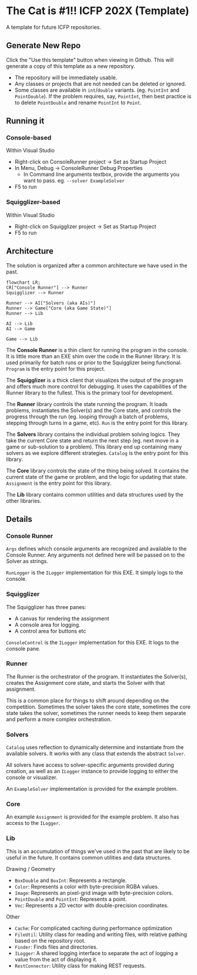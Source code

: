 # The Cat is #1!! ICFP 202X (Template)

A template for future ICFP repositories.

## Generate New Repo

Click the "Use this template" button when viewing in Github. This will generate a copy of this template as a new repository.

- The repository will be immediately usable.
- Any classes or projects that are not needed can be deleted or ignored.
- Some classes are available in `int`/`double` variants. (eg. `PointInt` and `PointDouble`). If the problem requires, say, `PointInt`, then best practice is to delete `PointDouble` and rename `PointInt` to `Point`.

## Running it

### Console-based

Within Visual Studio

- Right-click on ConsoleRunner project -> Set as Startup Project
- In Menu, Debug -> ConsoleRunner Debug Properties
  - In Command line arguments textbox, provide the arguments you want to pass. eg. `--solver ExampleSolver`
- F5 to run

### Squigglizer-based

Within Visual Studio

- Right-click on Squigglizer project -> Set as Startup Project
- F5 to run

## Architecture

The solution is organized after a common architecture we have used in the past.

```mermaid
flowchart LR;
CR["Console Runner"] --> Runner
Squigglizer --> Runner

Runner --> AI["Solvers (aka AIs)"]
Runner --> Game["Core (aka Game State)"]
Runner --> Lib

AI --> Lib
AI --> Game

Game --> Lib
```

The **Console Runner** is a thin client for running the program in the console. It is little more than an EXE shim over the code in the Runner library. It is used primarily for batch runs or prior to the Squigglizer being functional. `Program` is the entry point for this project.

The **Squigglizer** is a thick client that visualizes the output of the program and offers much more control for debugging. It uses the capabilities of the Runner library to the fullest. This is the primary tool for development.

The **Runner** library controls the state running the program. It loads problems, instantiates the Solver(s) and the Core state, and controls the progress through the run (eg. looping through a batch of problems, stepping through turns in a game, etc). `Run` is the entry point for this library.

The **Solvers** library contains the individual problem solving logics. They take the current Core state and return the next step (eg. next move in a game or sub-solution to a problem). This library end up containing many solvers as we explore different strategies. `Catalog` is the entry point for this library.

The **Core** library controls the state of the thing being solved. It contains the current state of the game or problem, and the logic for updating that state. `Assignment` is the entry point for this library.

The **Lib** library contains common utilities and data structures used by the other libraries.

## Details

### Console Runner

`Args` defines which console arguments are recognized and available to the Console Runner. Any arguments not defined here will be passed on to the Solver as strings.

`RunLogger` is the `ILogger` implementation for this EXE. It simply logs to the console.

### Squigglizer

The Squigglizer has three panes:

- A canvas for rendering the assignment
- A console area for logging.
- A control area for buttons etc

`ConsoleControl` is the `ILogger` implementation for this EXE. It logs to the console pane.

### Runner

The Runner is the orchestrator of the program. It instantiates the Solver(s), creates the Assignment core state, and starts the Solver with that assignment.

This is a common place for things to shift around depending on the competition. Sometimes the solver takes the core state, sometimes the core state takes the solver, sometimes the runner needs to keep them separate and perform a more complex orchestration.

### Solvers

`Catalog` uses reflection to dynamically determine and instantiate from the available solvers. It works with any class that extends the abstract `Solver`.

All solvers have access to solver-specific arguments provided during creation, as well as an `ILogger` instance to provide logging to either the console or visualizer.

An `ExampleSolver` implementation is provided for the example problem.

### Core

An example `Assignment` is provided for the example problem. It also has access to the `ILogger`.

### Lib

This is an accumulation of things we've used in the past that are likely to be useful in the future. It contains common utilities and data structures.

Drawing / Geometry

- `BoxDouble` and `BoxInt`: Represents a rectangle.
- `Color`: Represents a color with byte-precision RGBA values.
- `Image`: Represents an pixel-grid image with byte-precision colors.
- `PointDouble` and `PointInt`: Represents a point.
- `Vec`: Represents a 2D vector with double-precision coordinates.

Other

- `Cache`: For complicated caching during performance optimization
- `FileUtil`: Utility class for reading and writing files, with relative pathing based on the repository root.
- `Finder`: Finds files and directories.
- `ILogger`: A shared logging interface to separate the act of logging a value from the act of displaying it.
- `RestConnector`: Utility class for making REST requests.
